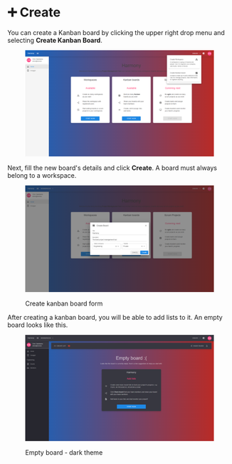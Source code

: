 # ➕ Create

You can create a Kanban board by clicking the upper right drop menu and selecting **Create Kanban Board**.

<figure><img src="../../.gitbook/assets/create-workspace-board.png" alt=""><figcaption></figcaption></figure>

Next, fill the new board's details and click **Create**. A board must always belong to a workspace.

<figure><img src="../../.gitbook/assets/create-kanban-form.png" alt=""><figcaption><p>Create kanban board form</p></figcaption></figure>

After creating a kanban board, you will be able to add lists to it. An empty board looks like this.



<figure><img src="../../.gitbook/assets/empty-board-dark.png" alt=""><figcaption><p>Empty board - dark theme</p></figcaption></figure>
